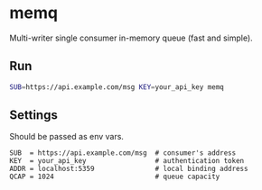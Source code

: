 # memq

Multi-writer single consumer in-memory queue (fast and simple).

## Run

```bash
SUB=https://api.example.com/msg KEY=your_api_key memq
```

## Settings

Should be passed as env vars.

```text
SUB  = https://api.example.com/msg  # consumer's address
KEY  = your_api_key                 # authentication token
ADDR = localhost:5359               # local binding address
QCAP = 1024                         # queue capacity
```
